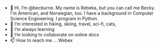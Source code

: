 - 👋 Hi, I’m @becburne. My name is Rebeka, but you can call me Becky. I'm American, and Norwegian, too. I have a background in Computer Science Engineering. I program in Python.
- 👀 I’m interested in hiking, skiing, travel, sci-fi, cats, 
- 🌱 I’m always learning 
- 💞️ I’m looking to collaborate on online docs
- 📫 How to reach me ... Webex

<!---
becburne/becburne is a ✨ special ✨ repository because its `README.md` (this file) appears on your GitHub profile.
You can click the Preview link to take a look at your changes.
--->
